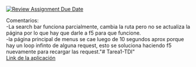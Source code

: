 [![Review Assignment Due Date](https://classroom.github.com/assets/deadline-readme-button-8d59dc4de5201274e310e4c54b9627a8934c3b88527886e3b421487c677d23eb.svg)](https://classroom.github.com/a/oB8X8uxJ)

Comentarios:\
-La search bar funciona parcialmente, cambia la ruta pero no se actualiza la página por lo que hay que darle a f5 para que funcione. \
-la página principal de menus se cae luego de 10 segundos aprox porque hay un loop infinto de alguna request, esto se soluciona haciendo f5 nuevamente para recargar las request."# Tarea1-TDI" \
[Link de la aplicación](https://tarea1-e2c9ku6r8-lflozano.vercel.app/)
